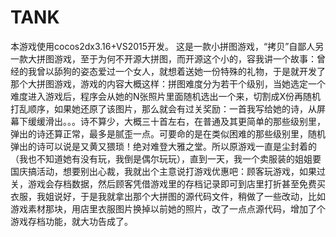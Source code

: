 # TANK
本游戏使用cocos2dx3.16+VS2015开发。 这是一款小拼图游戏，“拷贝”自鄙人另一款大拼图游戏，至于为何不开源大拼图，而开源这个小的，容我讲一个故事：曾经的我曾以舔狗的姿态爱过一个女人，就想着送她一份特殊的礼物，于是就开发了那个大拼图游戏，游戏的内容大概这样：拼图难度分为若干个级别，当她选定一个难度进入游戏后，程序会从她的N张照片里面随机选出一个来，切割成X份再随机打乱顺序，如果她还原了该图片，那么就会有过关奖励：一首我写给她的诗，从屏幕下缓缓滑出。。。诗不算少，大概三十首左右，在普通及其更简单的那些级别里，弹出的诗还算正常，最多是腻歪一点。可要命的是在类似困难的那些级别里，随机弹出的诗可以说是又黄又猥琐！绝对难登大雅之堂。所以原游戏一直是尘封着的（我也不知道她有没有玩，我倒是偶尔玩玩），直到一天，我一个卖服装的姐姐要国庆搞活动，想要别出心裁，我就出个主意说打游戏优惠吧：顾客玩游戏，如果过关，游戏会存档数据，然后顾客凭借游戏里的存档记录即可到店里打折甚至免费买衣服，我姐说好，于是我就拿出那个大拼图的源代码文件，稍做了一些改动，比如游戏素材那块，用店里衣服图片换掉以前她的照片，改了一点点源代码，增加了个游戏存档功能，就大功告成了。
